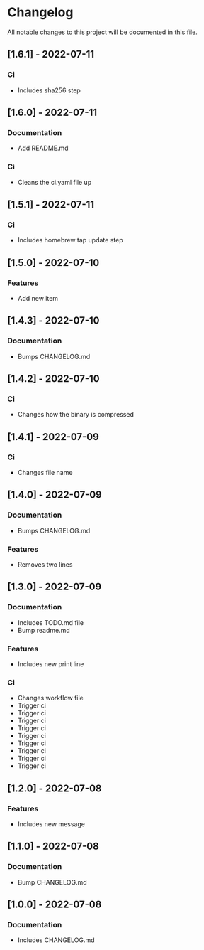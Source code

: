 # Changelog

All notable changes to this project will be documented in this file.

## [1.6.1] - 2022-07-11

### Ci

- Includes sha256 step

## [1.6.0] - 2022-07-11

### Documentation

- Add README.md

### Ci

- Cleans the ci.yaml file up

## [1.5.1] - 2022-07-11

### Ci

- Includes homebrew tap update step

## [1.5.0] - 2022-07-10

### Features

- Add new item

## [1.4.3] - 2022-07-10

### Documentation

- Bumps CHANGELOG.md

## [1.4.2] - 2022-07-10

### Ci

- Changes how the binary is compressed

## [1.4.1] - 2022-07-09

### Ci

- Changes file name

## [1.4.0] - 2022-07-09

### Documentation

- Bumps CHANGELOG.md

### Features

- Removes two lines

## [1.3.0] - 2022-07-09

### Documentation

- Includes TODO.md file
- Bump readme.md

### Features

- Includes new print line

### Ci

- Changes workflow file
- Trigger ci
- Trigger ci
- Trigger ci
- Trigger ci
- Trigger ci
- Trigger ci
- Trigger ci
- Trigger ci
- Trigger ci

## [1.2.0] - 2022-07-08

### Features

- Includes new message

## [1.1.0] - 2022-07-08

### Documentation

- Bump CHANGELOG.md

## [1.0.0] - 2022-07-08

### Documentation

- Includes CHANGELOG.md

<!-- generated by git-cliff -->
